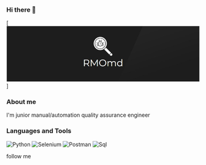 ### Hi there 👋

[![Header](https://github.com/RMOmd/RMOmd/blob/main/assets/logo%2Bgit.jpg)]

### About me
I'm junior manual/automation quality assurance engineer

### Languages and Tools

![Python](https://img.shields.io/badge/-Python-171413?style=for-the-badge&logo=python)
![Selenium](https://img.shields.io/badge/-Selenium-063d14?style=for-the-badge&logo=selenium)
![Postman](https://img.shields.io/badge/-Postman-171413?style=for-the-badge&logo=Postman)
![Sql](https://img.shields.io/badge/-Sql-171413?style=for-the-badge&logo=Sql)

follow me
